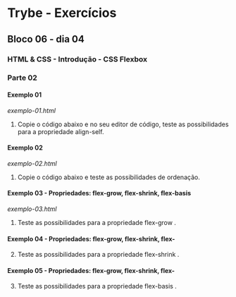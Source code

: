 # Trybe - Exercícios
## Bloco 06 - dia 04
### HTML & CSS - Introdução - CSS Flexbox

### Parte 02
#### Exemplo 01
_exemplo-01.html_

1. Copie o código abaixo e no seu editor de código, teste as possibilidades para a propriedade align-self.

#### Exemplo 02
_exemplo-02.html_

1. Copie o código abaixo e teste as possibilidades de ordenação.

#### Exemplo 03 - Propriedades: flex-grow, flex-shrink, flex-basis
_exemplo-03.html_

1. Teste as possibilidades para a propriedade flex-grow .

#### Exemplo 04 - Propriedades: flex-grow, flex-shrink, flex-

2. Teste as possibilidades para a propriedade flex-shrink .

#### Exemplo 05 - Propriedades: flex-grow, flex-shrink, flex-

3. Teste as possibilidades para a propriedade flex-basis .
